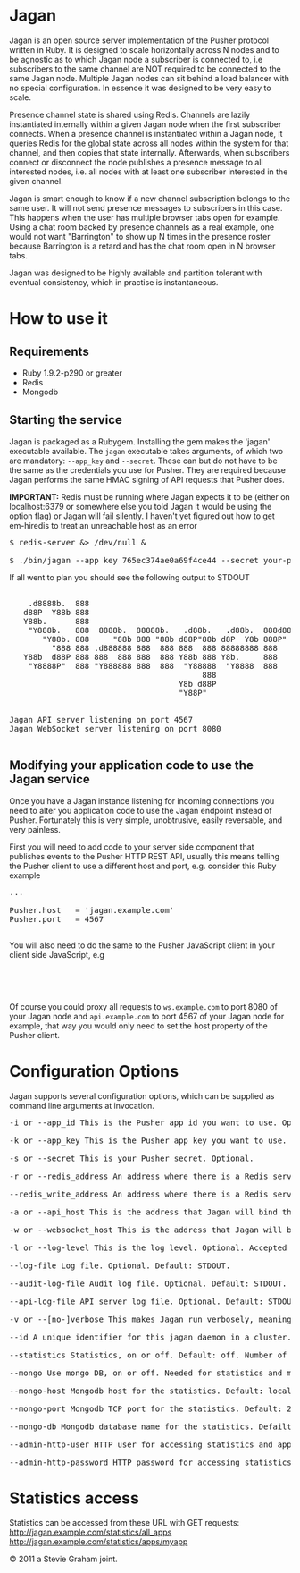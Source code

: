 # Jagan

Jagan is an open source server implementation of the Pusher protocol written in Ruby. It is designed to scale horizontally across N nodes and to be agnostic as to which Jagan node a subscriber is connected to, i.e subscribers to the same channel are NOT required to be connected to the same Jagan node. Multiple Jagan nodes can sit behind a load balancer with no special configuration. In essence it was designed to be very easy to scale.

Presence channel state is shared using Redis. Channels are lazily instantiated internally within a given Jagan node when the first subscriber connects. When a presence channel is instantiated within a Jagan node, it queries Redis for the global state across all nodes within the system for that channel, and then copies that state internally. Afterwards, when subscribers connect or disconnect the node publishes a presence message to all interested nodes, i.e. all nodes with at least one subscriber interested in the given channel.

Jagan is smart enough to know if a new channel subscription belongs to the same user. It will not send presence messages to subscribers in this case. This happens when the user has multiple browser tabs open for example. Using a chat room backed by presence channels as a real example, one would not want "Barrington" to show up N times in the presence roster because Barrington is a retard and has the chat room open in N browser tabs.

Jagan was designed to be highly available and partition tolerant with eventual consistency, which in practise is instantaneous.

# How to use it

## Requirements

- Ruby 1.9.2-p290 or greater
- Redis
- Mongodb

## Starting the service

Jagan is packaged as a Rubygem. Installing the gem makes the 'jagan' executable available. The `jagan` executable takes arguments, of which two are mandatory: `--app_key` and `--secret`. These can but do not have to be the same as the credentials you use for Pusher. They are required because Jagan performs the same HMAC signing of API requests that Pusher does.

__IMPORTANT:__ Redis must be running where Jagan expects it to be (either on localhost:6379 or somewhere else you told Jagan it would be using the option flag) or Jagan will fail silently. I haven't yet figured out how to get em-hiredis to treat an unreachable host as an error

<pre>
$ redis-server &> /dev/null &

$ ./bin/jagan --app_key 765ec374ae0a69f4ce44 --secret your-pusher-secret --mongo on --statistics on --id Jagan1 --admin-http-user admin --admin-http-password Verysecret
</pre>

If all went to plan you should see the following output to STDOUT

<pre>

    .d8888b.  888
   d88P  Y88b 888
   Y88b.      888
    "Y888b.   888  8888b.  88888b.   .d88b.   .d88b.  888d888
       "Y88b. 888     "88b 888 "88b d88P"88b d8P  Y8b 888P"
         "888 888 .d888888 888  888 888  888 88888888 888
   Y88b  d88P 888 888  888 888  888 Y88b 888 Y8b.     888
    "Y8888P"  888 "Y888888 888  888  "Y88888  "Y8888  888
                                         888
                                    Y8b d88P
                                    "Y88P"


Jagan API server listening on port 4567
Jagan WebSocket server listening on port 8080

</pre>

## Modifying your application code to use the Jagan service

Once you have a Jagan instance listening for incoming connections you need to alter you application code to use the Jagan endpoint instead of Pusher. Fortunately this is very simple, unobtrusive, easily reversable, and very painless.


First you will need to add code to your server side component that publishes events to the Pusher HTTP REST API, usually this means telling the Pusher client to use a different host and port, e.g. consider this Ruby example

<pre>
...

Pusher.host   = 'jagan.example.com'
Pusher.port   = 4567

</pre>

You will also need to do the same to the Pusher JavaScript client in your client side JavaScript, e.g

<pre>

<script type="text/javascript">
  ...

  Pusher.host    = 'jagan.example.com'
  Pusher.ws_port = 8080

</script>
</pre>

Of course you could proxy all requests to `ws.example.com` to port 8080 of your Jagan node and `api.example.com` to port 4567 of your Jagan node for example, that way you would only need to set the host property of the Pusher client.

# Configuration Options

Jagan supports several configuration options, which can be supplied as command line arguments at invocation.

<pre>
-i or --app_id This is the Pusher app id you want to use. Optional.

-k or --app_key This is the Pusher app key you want to use. Optional.

-s or --secret This is your Pusher secret. Optional.

-r or --redis_address An address where there is a Redis server running. This is an optional argument and defaults to redis://127.0.0.1:6379/0

--redis_write_address An address where there is a Redis server running where writes will be done. This is an optional argument.

-a or --api_host This is the address that Jagan will bind the HTTP REST API part of the service to. This is an optional argument and defaults to 0.0.0.0:4567

-w or --websocket_host This is the address that Jagan will bind the WebSocket part of the service to. This is an optional argument and defaults to 0.0.0.0:8080

-l or --log-level This is the log level. Optional. Accepted values: fatal, error, warn, info, debug. Default: warn.

--log-file Log file. Optional. Default: STDOUT.

--audit-log-file Audit log file. Optional. Default: STDOUT.

--api-log-file API server log file. Optional. Default: STDOUT.

-v or --[no-]verbose This makes Jagan run verbosely, meaning WebSocket frames will be echoed to STDOUT. Useful for debugging

--id A unique identifier for this jagan daemon in a cluster. Optional.

--statistics Statistics, on or off. Default: off. Number of concurrent connection and messages will be collected for each application.

--mongo Use mongo DB, on or off. Needed for statistics and multiple applications. Default: off

--mongo-host Mongodb host for the statistics. Default: localhost

--mongo-port Mongodb TCP port for the statistics. Default: 27017

--mongo-db Mongodb database name for the statistics. Defailt: jagan.

--admin-http-user HTTP user for accessing statistics and applications.

--admin-http-password HTTP password for accessing statistics and applications.
</pre>

# Statistics access

Statistics can be accessed from these URL with GET requests:
http://jagan.example.com/statistics/all_apps
http://jagan.example.com/statistics/apps/myapp


&copy; 2011 a Stevie Graham joint.

